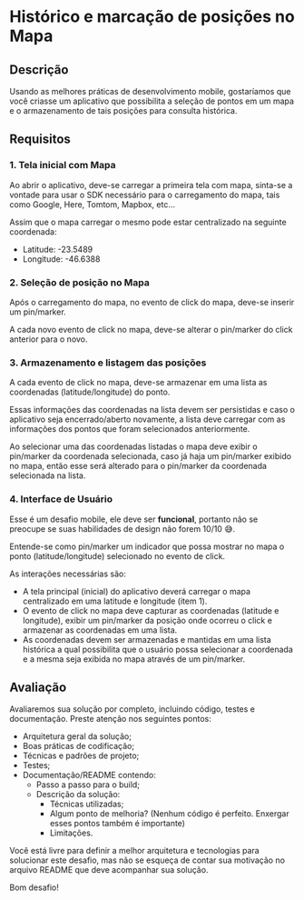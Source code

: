 # Histórico e marcação de posições no Mapa

## Descrição

Usando as melhores práticas de desenvolvimento mobile, gostaríamos que você criasse um aplicativo que possibilita a seleção de pontos em um mapa e o armazenamento de tais posições para consulta histórica.

## Requisitos
### 1. Tela inicial com Mapa

Ao abrir o aplicativo, deve-se carregar a primeira tela com mapa, sinta-se a vontade para usar o SDK necessário para o carregamento do mapa, tais como Google, Here, Tomtom, Mapbox, etc...

Assim que o mapa carregar o mesmo pode estar centralizado na seguinte coordenada:

* Latitude: -23.5489
* Longitude: -46.6388

### 2. Seleção de posição no Mapa

Após o carregamento do mapa, no evento de click do mapa, deve-se inserir um pin/marker.

A cada novo evento de click no mapa, deve-se alterar o pin/marker do click anterior para o novo.

### 3. Armazenamento e listagem das posições

A cada evento de click no mapa, deve-se armazenar em uma lista as coordenadas (latitude/longitude) do ponto. 

Essas informações das coordenadas na lista devem ser persistidas e caso o aplicativo seja encerrado/aberto novamente, a lista deve carregar com as informações dos pontos que foram selecionados anteriormente.

Ao selecionar uma das coordenadas listadas o mapa deve exibir o pin/marker da coordenada selecionada, caso já haja um pin/marker exibido no mapa, então esse será alterado para o pin/marker da coordenada selecionada na lista.

### 4. Interface de Usuário
Esse é um desafio mobile, ele deve ser **funcional**, portanto não se preocupe se suas habilidades de design não forem 10/10 :sweat_smile:.

Entende-se como pin/marker um indicador que possa mostrar no mapa o ponto (latitude/longitude) selecionado no evento de click.

As interações necessárias são:

* A tela principal (inicial) do aplicativo deverá carregar o mapa centralizado em uma latitude e longitude (item 1).
* O evento de click no mapa deve capturar as coordenadas (latitude e longitude), exibir um pin/marker da posição onde ocorreu o click e armazenar as coordenadas em uma lista.
* As coordenadas devem ser armazenadas e mantidas em uma lista histórica a qual possibilita que o usuário possa selecionar a coordenada e a mesma seja exibida no mapa através de um pin/marker.

## Avaliação

Avaliaremos sua solução por completo, incluindo código, testes e documentação. Preste atenção nos seguintes pontos:

* Arquitetura geral da solução;
* Boas práticas de codificação;
* Técnicas e padrões de projeto;
* Testes;
* Documentação/README contendo:
  * Passo a passo para o build;
  * Descrição da solução:
    * Técnicas utilizadas;
    * Algum ponto de melhoria? (Nenhum código é perfeito. Enxergar esses pontos também é importante)
    * Limitações.

Você está livre para definir a melhor arquitetura e tecnologias para solucionar este desafio, mas
não se esqueça de contar sua motivação no arquivo README que deve acompanhar sua solução.

Bom desafio!
